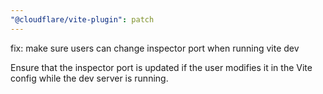 ```yaml
---
"@cloudflare/vite-plugin": patch
---
```


fix: make sure users can change inspector port when running vite dev

Ensure that the inspector port is updated if the user modifies it in the Vite config while the dev server is running.
